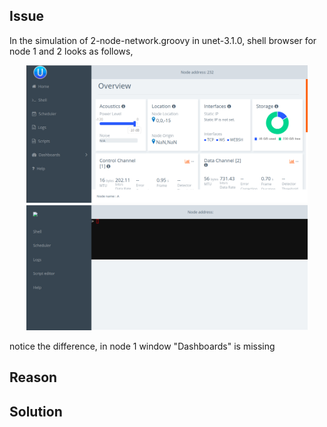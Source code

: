 ## Issue

In the simulation of 2-node-network.groovy in unet-3.1.0, shell browser for node 1 and 2 looks as follows,

<p align="center">
  <img src="Images/Node-1.png" width="450" /> 
  <img src="Images/Node-2.png" width="450" /> 
</p>

notice the difference, in node 1 window "Dashboards" is missing

## Reason

## Solution
